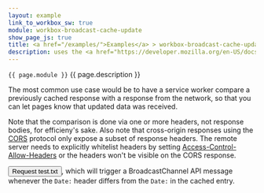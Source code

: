 ```yaml
---
layout: example
link_to_workbox_sw: true
module: workbox-broadcast-cache-update
show_page_js: true
title: <a href="/examples/">Examples</a> > workbox-broadcast-cache-update
description: uses the <a href="https://developer.mozilla.org/en-US/docs/Web/API/Broadcast_Channel_API">BroadcastChannel API</a> to let you know when two responses are different.
---
```


`{{ page.module }}` {{ page.description }}

The most common use case would be to have a service worker compare a previously
cached response with a response from the network, so that you can let pages know
that updated data was received.

Note that the comparison is done via one or more headers, not response bodies,
for efficieny's sake. Also note that cross-origin responses using the
[CORS](https://developer.mozilla.org/en-US/docs/Web/HTTP/Access_control_CORS)
protocol only expose a subset of response headers. The remote server needs to
explicitly whitelist headers by setting
[Access-Control-Allow-Headers](https://fetch.spec.whatwg.org/#http-access-control-allow-headers)
or the headers won't be visible on the CORS response.

<p>
  <button data-url="test.txt">Request test.txt</button>, which will trigger a
  BroadcastChannel API message whenever the <code>Date:</code>
  header differs from the <code>Date:</code> in the cached entry.
</p>
